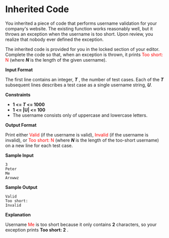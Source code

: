 # Inherited Code

You inherited a piece of code that performs username validation for your company's website. The existing function works reasonably well, but it throws an exception when the username is too short. Upon review, you realize that nobody ever defined the exception.

The inherited code is provided for you in the locked section of your editor. Complete the code so that, when an exception is thrown, it prints <span style="color:red;">Too short: N</span>  (where ***N*** is the length of the given username).

**Input Format**

The first line contains an integer, ***T*** , the number of test cases. 
Each of the ***T*** subsequent lines describes a test case as a single username string, ***U***.

**Constraints**

- **1 <= *T* <= 1000**
- **1 <= |U| <= 100**
- The username consists only of uppercase and lowercase letters.

**Output Format**

Print either <span style="color:red;">Valid</span> (if the username is valid), <span style="color:red;">Invalid</span> (if the username is invalid), or <span style="color:red;">Too short: N</span> (where ***N*** is the length of the too-short username) on a new line for each test case.

**Sample Input**

```
3
Peter
Me
Arxwwz
```
**Sample Output**

```
Valid
Too short: 
Invalid
```
**Explanation**

Username <span style="color:red;">Me</span> is too short because it only contains **2** characters, so your exception prints **Too short: 2** . 
